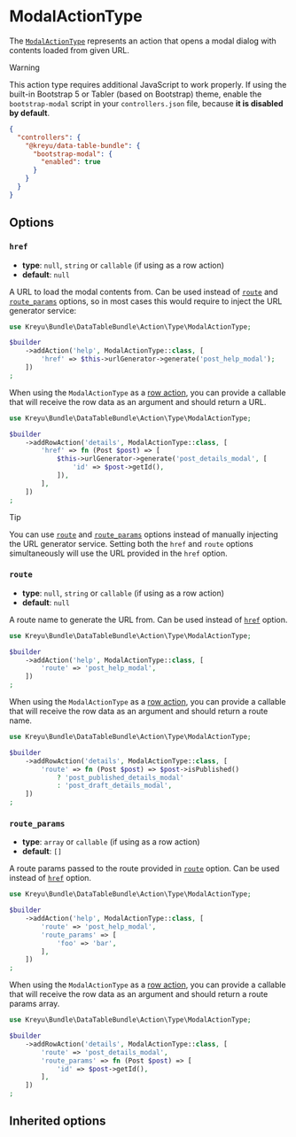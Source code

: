 <script setup>
    import ActionTypeOptions from "./options/action.md";
</script>

# ModalActionType

The [`ModalActionType`](https://github.com/Kreyu/data-table-bundle/blob/main/src/Action/Type/ModalActionType.php) represents an action
that opens a modal dialog with contents loaded from given URL.

> [!WARNING]
> This action type requires additional JavaScript to work properly. If using the built-in Bootstrap 5 or Tabler (based on Bootstrap) theme,
> enable the `bootstrap-modal` script in your `controllers.json` file, because **it is disabled by default**.
> 
> ```json
> {
>   "controllers": {
>     "@kreyu/data-table-bundle": {
>       "bootstrap-modal": {
>         "enabled": true
>       }
>     }
>   }
> }
> ```

## Options

### `href`

- **type**: `null`, `string` or `callable` (if using as a row action)
- **default**: `null`

A URL to load the modal contents from. Can be used instead of [`route`](#route) and [`route_params`](#route_params) options,
so in most cases this would require to inject the URL generator service:

```php
use Kreyu\Bundle\DataTableBundle\Action\Type\ModalActionType;

$builder
    ->addAction('help', ModalActionType::class, [
        'href' => $this->urlGenerator->generate('post_help_modal');
    ])
;
```

When using the `ModalActionType` as a [row action](../../../docs/components/actions.md), you can provide a callable
that will receive the row data as an argument and should return a URL.

```php
use Kreyu\Bundle\DataTableBundle\Action\Type\ModalActionType;

$builder
    ->addRowAction('details', ModalActionType::class, [
        'href' => fn (Post $post) => [
            $this->urlGenerator->generate('post_details_modal', [
                'id' => $post->getId(),
            ]),
        ],
    ])
;
```

> [!TIP]
> You can use [`route`](#route) and [`route_params`](#route_params) options instead of manually injecting the URL generator service.
> Setting both the `href` and `route` options simultaneously will use the URL provided in the `href` option.

### `route`

- **type**: `null`, `string` or `callable` (if using as a row action)
- **default**: `null`

A route name to generate the URL from. Can be used instead of [`href`](#href) option.

```php
use Kreyu\Bundle\DataTableBundle\Action\Type\ModalActionType;

$builder
    ->addAction('help', ModalActionType::class, [
        'route' => 'post_help_modal',
    ])
;
```

When using the `ModalActionType` as a [row action](../../../docs/components/actions.md), you can provide a callable
that will receive the row data as an argument and should return a route name.

```php
use Kreyu\Bundle\DataTableBundle\Action\Type\ModalActionType;

$builder
    ->addRowAction('details', ModalActionType::class, [
        'route' => fn (Post $post) => $post->isPublished()
            ? 'post_published_details_modal'
            : 'post_draft_details_modal',
    ])
;
```

### `route_params`

- **type**: `array` or `callable` (if using as a row action)
- **default**: `[]`

A route params passed to the route provided in [`route`](#route) option. Can be used instead of [`href`](#href) option.

```php
use Kreyu\Bundle\DataTableBundle\Action\Type\ModalActionType;

$builder
    ->addAction('help', ModalActionType::class, [
        'route' => 'post_help_modal',
        'route_params' => [
            'foo' => 'bar',
        ],
    ])
;
```

When using the `ModalActionType` as a [row action](../../../docs/components/actions.md), you can provide a callable
that will receive the row data as an argument and should return a route params array.

```php
use Kreyu\Bundle\DataTableBundle\Action\Type\ModalActionType;

$builder
    ->addRowAction('details', ModalActionType::class, [
        'route' => 'post_details_modal',
        'route_params' => fn (Post $post) => [
            'id' => $post->getId(),
        ],
    ])
;
```

## Inherited options

<ActionTypeOptions/>
